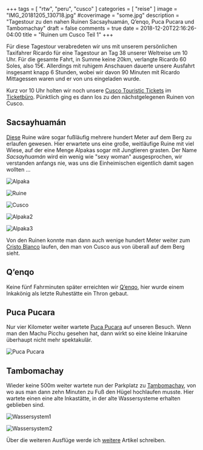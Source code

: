 +++
tags = [
    "rtw",
    "peru",
    "cusco"
    ]
categories = [
    "reise"
]
image = "IMG_20181205_130718.jpg"
#coverimage = "some.jpg"
description = "Tagestour zu den nahen Ruinen Sacsayhuamán, Q’enqo, Puca Pucara und Tambomachay"
draft = false
comments = true
date = 2018-12-20T22:16:26-04:00
title = "Ruinen um Cusco Teil 1"
+++

Für diese Tagestour verabredeten wir uns mit unserem persönlichen Taxifahrer Ricardo für eine Tagestour an Tag 38 unserer Weltreise um 10 Uhr. Für die gesamte Fahrt, in Summe keine 20km, verlangte Ricardo 60 Soles, also 15€. Allerdings mit ruhigem Anschauen dauerte unsere Ausfahrt insgesamt knapp 6 Stunden, wobei wir davon 90 Minuten mit Ricardo Mittagessen waren und er von uns eingeladen wurde.

Kurz vor 10 Uhr holten wir noch unsere [Cusco Touristic Tickets](https://www.cuscoperu.com/en/useful-information/touristic-tickets/cusco-touristic-ticket) im [Ticketbüro](https://goo.gl/maps/CPv4eh7XNKQ2). Pünktlich ging es dann los zu den nächstgelegenen Ruinen von Cusco.

## Sacsayhuamán

[Diese](https://goo.gl/maps/FefTKHWRwWz) Ruine wäre sogar fußläufig mehrere hundert Meter auf dem Berg zu erlaufen gewesen. Hier erwartete uns eine große, weitläufige Ruine mit viel Wiese, auf der eine Menge Alpakas sogar mit Jungtieren grasten. Der Name _Sacsayhuamán_ wird ein wenig wie "sexy woman" ausgesprochen, wir verstanden anfangs nie, was uns die Einheimischen eigentlich damit sagen wollten ...

![Alpaka](/img/IMG_20181205_103250.jpg "Alpakas auf dem Gelände von Sacsayhuamán")

![Ruine](/img/IMG_20181205_104417.jpg "Blick auf einen Hügel von Sacsayhuamán")

![Cusco](/img/IMG_20181205_105156.jpg "Blick auf Cusco")

![Alpaka2](/img/IMG_20181205_112259.jpg "Wie kann man sie nicht lieben?")

![Alpaka3](/img/IMG_20181205_114030.jpg "Einfach zum Liebhaben!")

Von den Ruinen konnte man dann auch wenige hundert Meter weiter zum [Cristo Blanco](https://goo.gl/maps/T9pxtF4EqbC2) laufen, den man von Cusco aus von überall auf dem Berg sieht.

## Q’enqo

Keine fünf Fahrminuten später erreichten wir [Q’enqo](https://goo.gl/maps/HGUMe4e3w9G2), hier wurde einem Inkakönig als letzte Ruhestätte ein Thron gebaut.

## Puca Pucara

Nur vier Kilometer weiter wartete [Puca Pucara](https://goo.gl/maps/S268LStGBMQ2) auf unseren Besuch. Wenn man den Machu Picchu gesehen hat, dann wirkt so eine kleine Inkaruine überhaupt nicht mehr spektakulär.

![Puca Pucara](/img/IMG_20181205_130244.jpg "Blick auf Puca Pucara")

## Tambomachay

Wieder keine 500m weiter wartete nun der Parkplatz zu [Tambomachay](https://goo.gl/maps/v8hqXWVqqrG2), von wo aus man dann zehn Minuten zu Fuß den Hügel hochlaufen musste. Hier wartete einen eine alte Inkastätte, in der alte Wassersysteme erhalten geblieben sind.

![Wassersystem1](/img/IMG_20181205_135043.jpg "Das Wassersystem der Inkas aus der Nähe")

![Wassersystem2](/img/IMG_20181205_135551.jpg "Das Wassersystem der Inkas aus der Ferne")

Über die weiteren Ausflüge werde ich [weitere](/tags/cusco/) Artikel schreiben.
